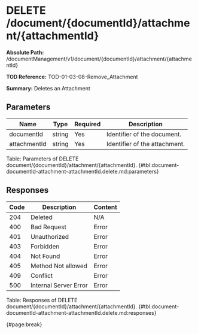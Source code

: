 <!--
    ATTENTION: This file was generated via gradle!
               Do NOT manually edit this file! Any such changes will be overwritten!
-->

# DELETE /document/{documentId}/attachment/{attachmentId}

**Absolute Path:** /documentManagement/v1/document/{documentId}/attachment/{attachmentId}

**TOD Reference:** TOD-01-03-08-Remove_Attachment

**Summary:** Deletes an Attachment

## Parameters

| Name | Type | Required | Description |
| ------ | ------ | --- | ------------ |
| documentId | string | Yes | Identifier of the document. |
| attachmentId | string | Yes | Identifier of the attachment. |

Table: Parameters of DELETE document/{documentId}/attachment/{attachmentId}. {#tbl:document-documentId-attachment-attachmentId.delete.md:parameters}

## Responses

| Code | Description | Content |
|------|-------------|---------|
| 204 | Deleted | N/A |
| 400 | Bad Request | Error |
| 401 | Unauthorized | Error |
| 403 | Forbidden | Error |
| 404 | Not Found | Error |
| 405 | Method Not allowed | Error |
| 409 | Conflict | Error |
| 500 | Internal Server Error | Error |

Table: Responses of DELETE document/{documentId}/attachment/{attachmentId}. {#tbl:document-documentId-attachment-attachmentId.delete.md:responses}

{#page:break}
